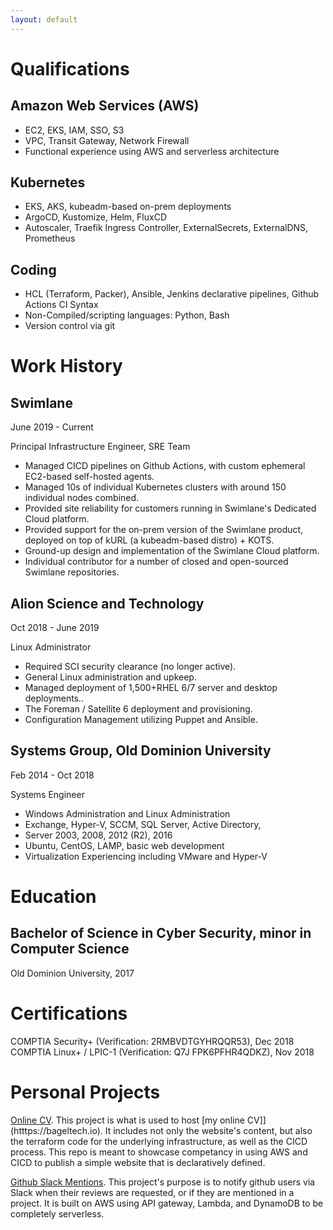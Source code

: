 ```yaml
---
layout: default
---
```

# Qualifications

## Amazon Web Services (AWS)
*   EC2, EKS, IAM, SSO, S3
*   VPC, Transit Gateway, Network Firewall
*   Functional experience using AWS and serverless architecture

## Kubernetes
*   EKS, AKS, kubeadm-based on-prem deployments
*   ArgoCD, Kustomize, Helm, FluxCD
*   Autoscaler, Traefik Ingress Controller, ExternalSecrets, ExternalDNS, Prometheus

## Coding
*   HCL (Terraform, Packer), Ansible, Jenkins declarative pipelines, Github Actions CI Syntax
*   Non-Compiled/scripting languages: Python, Bash
*   Version control via git

# Work History

## Swimlane
June 2019 - Current

Principal Infrastructure Engineer, SRE Team

*    Managed CICD pipelines on Github Actions, with custom ephemeral EC2-based self-hosted agents.
*    Managed 10s of individual Kubernetes clusters with around 150 individual nodes combined.
*    Provided site reliability for customers running in Swimlane's Dedicated Cloud platform.
*    Provided support for the on-prem version of the Swimlane product, deployed on top of kURL (a kubeadm-based distro) + KOTS.
*    Ground-up design and implementation of the Swimlane Cloud platform.
*    Individual contributor for a number of closed and open-sourced Swimlane repositories.

## Alion Science and Technology
Oct 2018 - June 2019

Linux Administrator

*    Required SCI security clearance (no longer active).
*    General Linux administration and upkeep.
*    Managed deployment of 1,500+RHEL 6/7 server and desktop deployments..
*    The Foreman / Satellite 6 deployment and provisioning.
*    Configuration Management utilizing Puppet and Ansible.

## Systems Group, Old Dominion University
Feb 2014 - Oct 2018

Systems Engineer

*    Windows Administration and Linux Administration
*    Exchange, Hyper-V, SCCM, SQL Server, Active Directory,
*    Server 2003, 2008, 2012 (R2), 2016
*    Ubuntu, CentOS, LAMP, basic web development
*    Virtualization Experiencing including VMware and Hyper-V

# Education
## Bachelor of Science in Cyber Security, minor in Computer Science
Old Dominion University, 2017

# Certifications
COMPTIA Security+ (Verification: 2RMBVDTGYHRQQR53), Dec 2018
COMPTIA Linux+ / LPIC-1 (Verification: Q7J FPK6PFHR4QDKZ), Nov 2018


# Personal Projects
[Online CV](htttps://github.com/bagel-dawg/bageltech-io). This project is what is used to host [my online CV]](htttps://bageltech.io). It includes not only the website's content, but also the terraform code for the underlying infrastructure, as well as the CICD process. This repo is meant to showcase competancy in using AWS and CICD to publish a simple website that is declaratively defined.

[Github Slack Mentions](https://github.com/bagel-dawg/github-slack-mentions). This project's purpose is to notify github users via Slack when their reviews are requested, or if they are mentioned in a project. It is built on AWS using API gateway, Lambda, and DynamoDB to be completely serverless.